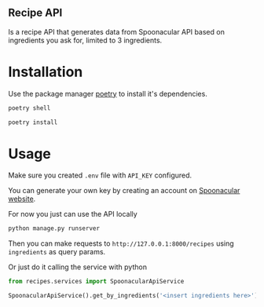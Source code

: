 Recipe API
----------
Is a recipe API that generates data from Spoonacular API based on ingredients 
you ask for, limited to 3 ingredients.

Installation
============
Use the package manager [poetry](https://github.com/python-poetry/poetry) to install it's dependencies.

```bash
poetry shell

poetry install
```

Usage
=====
Make sure you created ```.env``` file with ```API_KEY``` configured.

You can generate your own key by creating an account on [Spoonacular website](https://spoonacular.com/food-api/console#Dashboard).

For now you just can use the API locally

```bash
python manage.py runserver
```

Then you can make requests to ```http://127.0.0.1:8000/recipes``` using
```ingredients``` as query params.

Or just do it calling the service with python

```python
from recipes.services import SpoonacularApiService

SpoonacularApiService().get_by_ingredients('<insert ingredients here>')
```